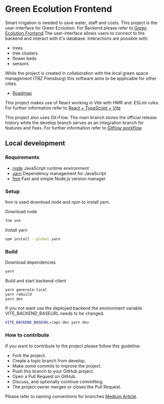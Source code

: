 # Green Ecolution Frontend

Smart irrigation is needed to save water, staff and costs. This project is the user-interface for Green Ecolution. For Backend please refer to [Green Ecolution Frontend](https://github.com/green-ecolution/green-ecolution-backend)
The user-interface allows users to connect to the backend and interact with it's database. Interactions are possible with:
- trees
- tree clusters
- flower beds
- sensors

While the project is created in collaboration with the local green space management (TBZ Flensburg) this software aims to be applicable for other cities.

- [Roadmap](https://github.com/orgs/green-ecolution/projects/5/views/3)

This project makes use of React working in Vite with HMR and .ESLint rules.
For further information refer to [React + TypeScript + Vite](https://github.com/fresh-app/fresh-vite-app-react-ts)

This project also uses Git-Flow. The main branch stores the official release history while the develop branch serves as an integration branch for features and fixes.
For further information refer to [Gitflow workflow](https://www.atlassian.com/git/tutorials/comparing-workflows/gitflow-workflow)

## Local development

### Requirements
- [node](https://github.com/nodejs/node) JavaScript runtime environment
- [yarn](https://github.com/yarnpkg) Dependency management for JavaScript
- [fnm](https://github.com/Schniz/fnm) Fast and simple Node.js version manager

### Setup

fnm is used download node and npm to install yarn.

Download node
```bash
fnm use
```
Install yarn
```bash
npm install --global yarn
```

### Build

Download dependencies
```bash
yarn
```

Build and start backend-client
```bash
yarn generate:local
yarn rebuild
yarn dev
```

If you not want use the deployed backend the environment variable VITE_BACKEND_BASEURL needs to be changed.
```bash
VITE_BACKEND_BASEURL=/api-dev yarn dev
```

### How to contribute

If you want to contribute to the project please follow this guideline:

- Fork the project.
- Create a topic branch from develop.
- Make some commits to improve the project.
- Push this branch to your GitHub project.
- Open a Pull Request on GitHub.
- Discuss, and optionally continue committing.
- The project owner merges or closes the Pull Request.

Please refer to naming conventions for branches [Medium Article](https://medium.com/@abhay.pixolo/naming-conventions-for-git-branches-a-cheatsheet-8549feca2534).